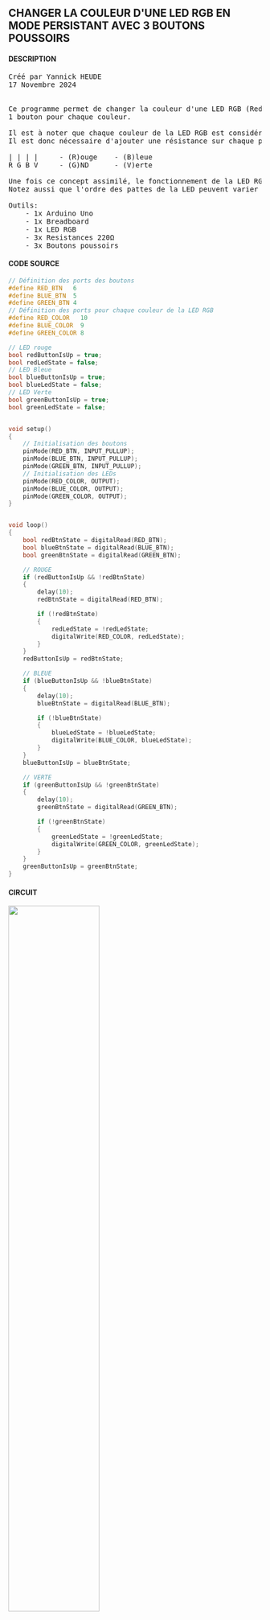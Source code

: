 ## CHANGER LA COULEUR D'UNE LED RGB EN MODE PERSISTANT AVEC 3 BOUTONS POUSSOIRS

#### DESCRIPTION

<pre>
Créé par Yannick HEUDE
17 Novembre 2024


Ce programme permet de changer la couleur d'une LED RGB (Red, Green, Blue) avec 3 boutons poussoirs.
1 bouton pour chaque couleur.

Il est à noter que chaque couleur de la LED RGB est considérée comme une LED à part entière.
Il est donc nécessaire d'ajouter une résistance sur chaque patte gérant une couleur.

| | | |     - (R)ouge    - (B)leue
R G B V     - (G)ND      - (V)erte

Une fois ce concept assimilé, le fonctionnement de la LED RGB est identique aux LEDs classiques.
Notez aussi que l'ordre des pattes de la LED peuvent varier selon la référence de la LED.

Outils:
    - 1x Arduino Uno
    - 1x Breadboard
    - 1x LED RGB
    - 3x Resistances 220Ω
    - 3x Boutons poussoirs
</pre>

#### CODE SOURCE

```c
// Définition des ports des boutons
#define RED_BTN   6
#define BLUE_BTN  5
#define GREEN_BTN 4
// Définition des ports pour chaque couleur de la LED RGB
#define RED_COLOR   10
#define BLUE_COLOR  9
#define GREEN_COLOR 8

// LED rouge
bool redButtonIsUp = true;
bool redLedState = false;
// LED Bleue
bool blueButtonIsUp = true;
bool blueLedState = false;
// LED Verte
bool greenButtonIsUp = true;
bool greenLedState = false;


void setup()
{
    // Initialisation des boutons
    pinMode(RED_BTN, INPUT_PULLUP);
    pinMode(BLUE_BTN, INPUT_PULLUP);
    pinMode(GREEN_BTN, INPUT_PULLUP);
    // Initialisation des LEDs
    pinMode(RED_COLOR, OUTPUT);
    pinMode(BLUE_COLOR, OUTPUT);
    pinMode(GREEN_COLOR, OUTPUT);
}


void loop()
{
    bool redBtnState = digitalRead(RED_BTN);
    bool blueBtnState = digitalRead(BLUE_BTN);
    bool greenBtnState = digitalRead(GREEN_BTN);

    // ROUGE
    if (redButtonIsUp && !redBtnState)
    {
        delay(10);
        redBtnState = digitalRead(RED_BTN);

        if (!redBtnState)
        {
            redLedState = !redLedState;
            digitalWrite(RED_COLOR, redLedState);
        }
    }
    redButtonIsUp = redBtnState;

    // BLEUE
    if (blueButtonIsUp && !blueBtnState)
    {
        delay(10);
        blueBtnState = digitalRead(BLUE_BTN);

        if (!blueBtnState)
        {
            blueLedState = !blueLedState;
            digitalWrite(BLUE_COLOR, blueLedState);
        }
    }
    blueButtonIsUp = blueBtnState;

    // VERTE
    if (greenButtonIsUp && !greenBtnState)
    {
        delay(10);
        greenBtnState = digitalRead(GREEN_BTN);

        if (!greenBtnState)
        {
            greenLedState = !greenLedState;
            digitalWrite(GREEN_COLOR, greenLedState);
        }
    }
    greenButtonIsUp = greenBtnState;
}
```

#### CIRCUIT

<div align="left">
    <img
        src="https://github.com/AyckinnLisa/arduino/blob/main/pics/led_rgb_buttons.png"
        style="width:60%">
</div>
